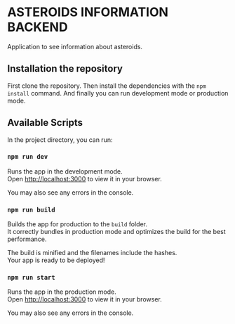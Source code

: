 # ASTEROIDS INFORMATION BACKEND

Application to see information about asteroids.

## Installation the repository

First clone the repository. Then install the dependencies with the `npm install` command. And finally you can run development mode or production mode.

## Available Scripts

In the project directory, you can run:

### `npm run dev`

Runs the app in the development mode.\
Open [http://localhost:3000](http://localhost:3000) to view it in your browser.

You may also see any errors in the console.

### `npm run build`

Builds the app for production to the `build` folder.\
It correctly bundles in production mode and optimizes the build for the best performance.

The build is minified and the filenames include the hashes.\
Your app is ready to be deployed!

### `npm run start`

Runs the app in the production mode.\
Open [http://localhost:3000](http://localhost:3000) to view it in your browser.

You may also see any errors in the console.
